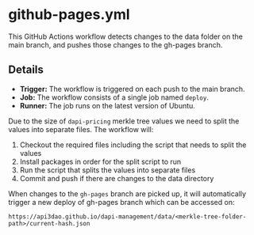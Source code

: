 # github-pages.yml

This GitHub Actions workflow detects changes to the data folder on the main branch, and pushes those changes to the gh-pages branch.

## Details

- **Trigger:** The workflow is triggered on each push to the main branch.
- **Job:** The workflow consists of a single job named `deploy`.
- **Runner:** The job runs on the latest version of Ubuntu.

Due to the size of `dapi-pricing` merkle tree values we need to split the values into separate files.
The workflow will:

1. Checkout the required files including the script that needs to split the values
2. Install packages in order for the split script to run
3. Run the script that splits the values into separate files
4. Commit and push if there are changes to the data directory

When changes to the `gh-pages` branch are picked up, it will automatically trigger a new deploy of gh-pages branch which can be accessed on:

```
https://api3dao.github.io/dapi-management/data/<merkle-tree-folder-path>/current-hash.json
```
